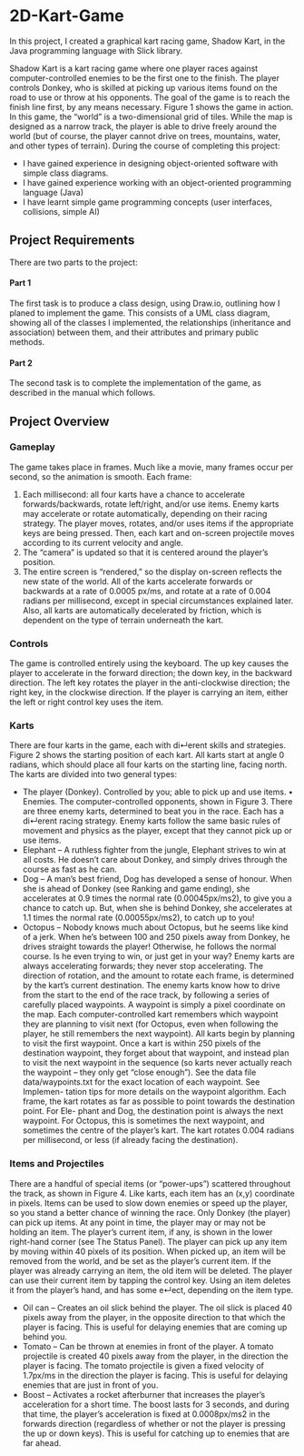# 2D-Kart-Game

In this project, I created a graphical kart racing game, Shadow Kart, in the Java programming language with Slick library. 

Shadow Kart is a kart racing game where one player races against computer-controlled enemies to be the first one to the finish. The player controls Donkey, who is skilled at picking up various items found on the road to use or throw at his opponents. The goal of the game is to reach the finish line first, by any means necessary. Figure 1 shows the game in action.
In this game, the “world” is a two-dimensional grid of tiles. While the map is designed as a narrow track, the player is able to drive freely around the world (but of course, the player cannot drive on trees, mountains, water, and other types of terrain).
During the course of completing this project:
- I have gained experience in designing object-oriented software with simple class diagrams. 
- I have gained experience working with an object-oriented programming language (Java)
- I have learnt simple game programming concepts (user interfaces, collisions, simple AI)


## Project Requirements
There are two parts to the project:
#### Part 1
The first task is to produce a class design, using Draw.io, outlining how I planed to implement the game. This consists of a UML class diagram, showing all of the classes I implemented, the relationships (inheritance and association) between them, and their attributes and primary public methods.
#### Part 2
The second task is to complete the implementation of the game, as described in the manual which follows.

## Project Overview
### Gameplay
The game takes place in frames. Much like a movie, many frames occur per second, so the animation is smooth. Each frame:
1. Each millisecond: all four karts have a chance to accelerate forwards/backwards, rotate left/right, and/or use items. Enemy karts may accelerate or rotate automatically, depending on their racing strategy. The player moves, rotates, and/or uses items if the appropriate keys are being pressed. Then, each kart and on-screen projectile moves according to its current velocity and angle.
2. The “camera” is updated so that it is centered around the player’s position.
3. The entire screen is “rendered,” so the display on-screen reflects the new state of the world.
All of the karts accelerate forwards or backwards at a rate of 0.0005 px/ms, and rotate at a rate of 0.004 radians per millisecond, except in special circumstances explained later. Also, all karts are automatically decelerated by friction, which is dependent on the type of terrain underneath the kart.
### Controls
The game is controlled entirely using the keyboard. The up key causes the player to accelerate in the forward direction; the down key, in the backward direction. The left key rotates the player in the anti-clockwise direction; the right key, in the clockwise direction. If the player is carrying an item, either the left or right control key uses the item.
### Karts
There are four karts in the game, each with di↵erent skills and strategies. Figure 2 shows the starting position of each kart. All karts start at angle 0 radians, which should place all four karts on the starting line, facing north.
The karts are divided into two general types:
- The player (Donkey). Controlled by you; able to pick up and use items. • Enemies. The computer-controlled opponents, shown in Figure 3.
There are three enemy karts, determined to beat you in the race. Each has a di↵erent racing strategy. Enemy karts follow the same basic rules of movement and physics as the player, except that they cannot pick up or use items.
- Elephant – A ruthless fighter from the jungle, Elephant strives to win at all costs. He doesn’t care about Donkey, and simply drives through the course as fast as he can.
- Dog – A man’s best friend, Dog has developed a sense of honour. When she is ahead of Donkey (see Ranking and game ending), she accelerates at 0.9 times the normal rate (0.00045px/ms2), to give you a chance to catch up. But, when she is behind Donkey, she accelerates at 1.1 times the normal rate (0.00055px/ms2), to catch up to you!
- Octopus – Nobody knows much about Octopus, but he seems like kind of a jerk. When he’s between 100 and 250 pixels away from Donkey, he drives straight towards the player! Otherwise, he follows the normal course. Is he even trying to win, or just get in your way?
Enemy karts are always accelerating forwards; they never stop accelerating. The direction of rotation, and the amount to rotate each frame, is determined by the kart’s current destination.
The enemy karts know how to drive from the start to the end of the race track, by following a series of carefully placed waypoints. A waypoint is simply a pixel coordinate on the map. Each computer-controlled kart remembers which waypoint they are planning to visit next (for Octopus, even when following the player, he still remembers the next waypoint). All karts begin by planning to visit the first waypoint. Once a kart is within 250 pixels of the destination waypoint, they forget about that waypoint, and instead plan to visit the next waypoint in the sequence (so karts never actually reach the waypoint – they only get “close enough”).
See the data file data/waypoints.txt for the exact location of each waypoint. See Implemen- tation tips for more details on the waypoint algorithm.
Each frame, the kart rotates as far as possible to point towards the destination point. For Ele- phant and Dog, the destination point is always the next waypoint. For Octopus, this is sometimes the next waypoint, and sometimes the centre of the player’s kart. The kart rotates 0.004 radians per millisecond, or less (if already facing the destination).

### Items and Projectiles
There are a handful of special items (or “power-ups”) scattered throughout the track, as shown in Figure 4. Like karts, each item has an (x,y) coordinate in pixels. Items can be used to slow down enemies or speed up the player, so you stand a better chance of winning the race. Only Donkey (the player) can pick up items.
At any point in time, the player may or may not be holding an item. The player’s current item, if any, is shown in the lower right-hand corner (see The Status Panel). The player can pick up any item by moving within 40 pixels of its position. When picked up, an item will be removed from the world, and be set as the player’s current item. If the player was already carrying an item, the old item will be deleted. The player can use their current item by tapping the control key. Using an item deletes it from the player’s hand, and has some e↵ect, depending on the item type.
- Oil can – Creates an oil slick behind the player. The oil slick is placed 40 pixels away from the player, in the opposite direction to that which the player is facing. This is useful for delaying enemies that are coming up behind you.
- Tomato – Can be thrown at enemies in front of the player. A tomato projectile is created 40 pixels away from the player, in the direction the player is facing. The tomato projectile is given a fixed velocity of 1.7px/ms in the direction the player is facing. This is useful for delaying enemies that are just in front of you.
- Boost – Activates a rocket afterburner that increases the player’s acceleration for a short time. The boost lasts for 3 seconds, and during that time, the player’s acceleration is fixed at 0.0008px/ms2 in the forwards direction (regardless of whether or not the player is pressing the up or down keys). This is useful for catching up to enemies that are far ahead.
